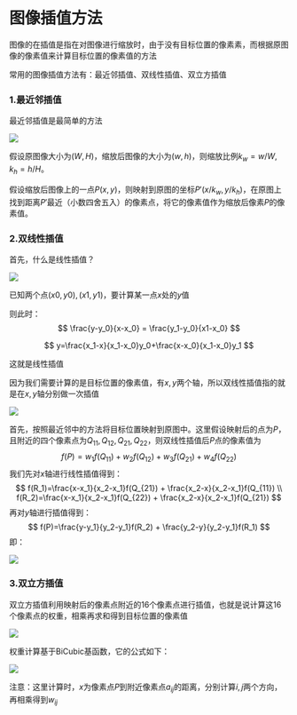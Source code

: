 # 图像插值方法

图像的在插值是指在对图像进行缩放时，由于没有目标位置的像素素，而根据原图像的像素值来计算目标位置的像素值的方法

常用的图像插值方法有：最近邻插值、双线性插值、双立方插值

### 1.最近邻插值

最近邻插值是最简单的方法

![](F:\NoteBook\.gitbook\assets\最近邻.png)

假设原图像大小为$(W,H)$，缩放后图像的大小为$(w,h)$，则缩放比例$k_w = w/W, k_h=h/H$。

假设缩放后图像上的一点$P(x,y)$，则映射到原图的坐标$P'(x/k_w, y/k_h)$，在原图上找到距离$P'$最近（小数四舍五入）的像素点，将它的像素值作为缩放后像素$P$的像素值。

### 2.双线性插值

首先，什么是线性插值？

![](F:\NoteBook\.gitbook\assets\插值.png)

已知两个点$(x0,y0),(x1,y1)$，要计算某一点$x$处的$y$值

则此时：
$$
\frac{y-y_0}{x-x_0} = \frac{y_1-y_0}{x1-x_0}
$$

$$
y=\frac{x_1-x}{x_1-x_0}y_0+\frac{x-x_0}{x_1-x_0}y_1
$$

这就是线性插值

因为我们需要计算的是目标位置的像素值，有$x,y$两个轴，所以双线性插值指的就是在$x,y$轴分别做一次插值

![](F:\NoteBook\.gitbook\assets\双线性插值.png)

首先，按照最近邻中的方法将目标位置映射到原图中。这里假设映射后的点为$P$，且附近的四个像素点为$Q_{11},Q_{12},Q_{21},Q_{22}$，则双线性插值后$P$点的像素值为
$$
f(P) = w_1f(Q_{11})+w_2f(Q_{12})+w_3f(Q_{21})+w_4f(Q_{22})
$$
我们先对$x$轴进行线性插值得到：
$$
f(R_1)=\frac{x-x_1}{x_2-x_1}f(Q_{21}) + \frac{x_2-x}{x_2-x_1}f(Q_{11}) \\
f(R_2)=\frac{x-x_1}{x_2-x_1}f(Q_{22}) + \frac{x_2-x}{x_2-x_1}f(Q_{21})
$$
再对$y$轴进行插值得到：
$$
f(P)=\frac{y-y_1}{y_2-y_1}f(R_2) + \frac{y_2-y}{y_2-y_1}f(R_1)
$$
即：

![](F:\NoteBook\.gitbook\assets\双线性插值公式.png)

### 3.双立方插值

双立方插值利用映射后的像素点附近的16个像素点进行插值，也就是说计算这16个像素点的权重，相乘再求和得到目标位置的像素值

![](F:\NoteBook\.gitbook\assets\三次插值_1.jpg)

权重计算基于BiCubic基函数，它的公式如下：

![](F:\NoteBook\.gitbook\assets\三次插值公式.jpg)

注意：这里计算时，$x$为像素点$P$到附近像素点$a_{ij}$的距离，分别计算$i,j$两个方向，再相乘得到$w_{ij}$

